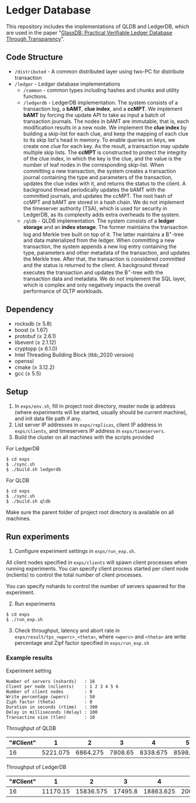 # Ledger Database
This repository includes the implementations of QLDB and LedgerDB, which are used in the paper "[GlassDB: Practical Verifiable Ledger Database Through Transparency](doc/)".

## Code Structure
- `/distributed` - A common distributed layer using two-PC for distribute transaction
- `/ledger` - Ledger database implementations
  - `/common` - common types including hashes and chunks and utility functions. 
  - `/ledgerdb` - LedgerDB implementation. The system consists of a transaction log, a **bAMT**, **clue index**, and a **ccMPT**. We implement **bAMT** by forcing the update API to take as input a batch of transaction journals. The nodes in bAMT are immutable, that is, each modification results in a new node. We implement the **clue index** by building a skip-list for each clue, and keep the mapping of each clue to its skip list's head in memory. To enable queries on keys, we create one clue for each key. As the result, a transaction may update multiple skip lists. The **ccMPT** is constructed to protect the integrity of the clue index, in which the key is the clue, and the value is the number of leaf nodes in the corresponding skip-list. When committing a new transaction, the system creates a transaction journal containing the type and parameters of the transaction, updates the clue index with it, and returns the status to the client. A background thread periodically updates the bAMT with the committed journals, and updates the ccMPT. The root hash of ccMPT and bAMT are stored in a hash chain. We do not implement the timeserver authority (TSA), which is used for security in LedgerDB, as its complexity adds extra overheads to the system.
  - `/qldb` - QLDB implementation. The system consists of a **ledger storage** and an **index storage**. The former maintains the transaction log and Merkle tree built on top of it. The latter maintains a B<sup>+</sup>-tree and data materialized from the ledger. When committing a new transaction, the system appends a new log entry containing the type, parameters and other metadata of the transaction, and updates the Merkle tree.  After that, the transaction is considered committed and the status is returned to the client.  A background thread executes the transaction and updates the B<sup>+</sup>-tree with the transaction data and metadata. We do not implement the SQL layer, which is complex and only negatively impacts the overall performance of OLTP workloads.

## Dependency
* rocksdb (&geq; 5.8)
* boost (&geq; 1.67)
* protobuf (&geq; 2.6.1)
* libevent (&geq; 2.1.12)
* cryptopp (&geq; 6.1.0)
* Intel Threading Building Block (tbb_2020 version)
* openssl
* cmake (&geq; 3.12.2)
* gcc (&geq; 5.5)

## Setup
1. In `exps/env.sh`, fill in project root directory, master node ip address (where experiments will be started, usually should be current machine), and init data file path if any.
2. List server IP addresses in `exps/replicas`, client IP address in `exps/clients`, and timeservers IP address in `exps/timeservers`.
3. Build the cluster on all machines with the scripts provided

For LedgerDB
```
$ cd exps
$ ./sync.sh
$ ./build.sh ledgerdb
```
For QLDB
```
$ cd exps
$ ./sync.sh
$ ./build.sh qldb
```
Make sure the parent folder of project root directory is available on all machines.

## Run experiments
1. Configure experiment settings in `exps/run_exp.sh`.

All client nodes specified in `exps/clients` will spawn client processes when running experiments.
You can specify client process started per client node (nclients) to control the total number of client processes.

You can specify nshards to control the number of servers spawned for the experiment.

2. Run experiments

```
$ cd exps
$ ./run_exp.sh
```
3. Check throughput, latency and abort rate in `exps/result/tps_<wperc>_<theta>`,
where `<wperc>` and `<theta>` are write percentage and Zipf factor specified in `exps/run_exp.sh`

### Example results
Experiment setting

```
Number of servers (nshards)   : 16
Client per node (nclients)    : 1 2 3 4 5 6
Number of client nodes        : 8
Write percentage (wperc)      : 50
Ziph factor (theta)           : 0
Duration in seconds (rtime)   : 300
Delay in milliseconds (delay) : 100
Transactino size (tlen)       : 10
```

Throughput of QLDB

| "#Client" | 1 | 2 | 3 | 4 | 5 | 6 |
| --- | --- | --- | --- | --- | --- | --- |
| 16 | 5221.075 | 6864.275 | 7808.65 | 8338.675 | 8598.975 | 8841.65 |

Throughput of LedgerDB

| "#Client" | 1 | 2 | 3 | 4 | 5 | 6 |
| --- | --- | --- | --- | --- | --- | --- |
| 16 | 11170.15 | 15836.575 | 17495.8 | 18863.625 | 20032.55 | 20051.425 |
